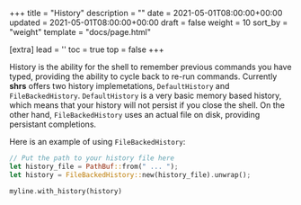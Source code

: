 +++
title = "History"
description = ""
date = 2021-05-01T08:00:00+00:00
updated = 2021-05-01T08:00:00+00:00
draft = false
weight = 10
sort_by = "weight"
template = "docs/page.html"

[extra]
lead = ''
toc = true
top = false
+++

History is the ability for the shell to remember previous commands you have
typed, providing the ability to cycle back to re-run commands. Currently
**shrs** offers two history implemetations, `DefaultHistory` and
`FileBackedHistory`. `DefaultHistory` is a very basic memory based history,
which means that your history will not persist if you close the shell. On the
other hand, `FileBackedHistory` uses an actual file on disk, providing
persistant completions.

Here is an example of using `FileBackedHistory`:
```rust
// Put the path to your history file here
let history_file = PathBuf::from(" ... ");
let history = FileBackedHistory::new(history_file).unwrap();

myline.with_history(history)
```

